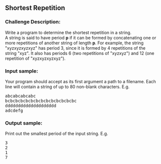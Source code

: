 <h2>Shortest Repetition</h2>

<h3>Challenge Description:</h3>

<p>
    Write a program to determine the shortest repetition in a string.
<br>
    A string is said to have period <b>p</b> if it can be formed
    by concatenating one or more repetitions of another string of length
<b>p</b>. For example, the string &quot;xyzxyzxyzxyz&quot; has period 3, since it is
    formed by 4 repetitions of the string &quot;xyz&quot;. It also has periods 6
    (two repetitions of &quot;xyzxyz&quot;) and 12 (one repetition of &quot;xyzxyzxyzxyz&quot;).
</p>

<h3>Input sample:</h3>
<p>
    Your program should accept as its first argument a path to a filename.
    Each line will contain a string of up to 80 non-blank characters. E.g.
</p>
<pre>abcabcabcabc
bcbcbcbcbcbcbcbcbcbcbcbcbcbc
dddddddddddddddddddd
adcdefg</pre>

<h3>Output sample:</h3>

<p>
    Print out the smallest period of the input string. E.g.
</p>

<pre>3
2
1
7</pre>